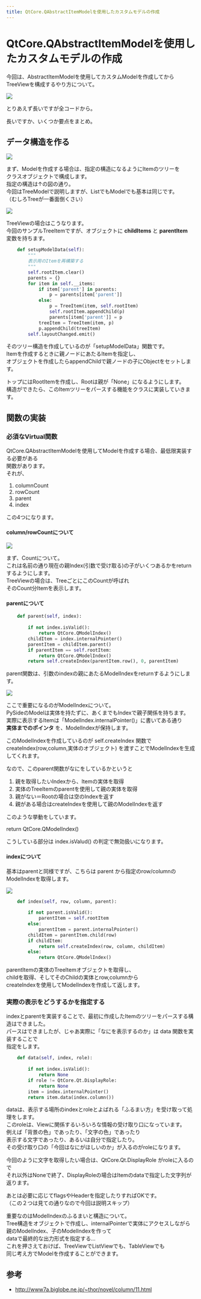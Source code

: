 ```yaml
---
title: QtCore.QAbstractItemModelを使用したカスタムモデルの作成
---
```

# QtCore.QAbstractItemModelを使用したカスタムモデルの作成

今回は、AbstractItemModelを使用してカスタムModelを作成してから  
TreeViewを構成するやり方について。  
  
![](https://gyazo.com/33fdd7b440fb299b98e3ae5a0b76e47c.png)

とりあえず長いですが全コードから。

<script src="https://embed.cacher.io/82506ad40b3bab11aaaf14c50e2512af7808ad42.js?a=2e2f3f1356257796d155cc6470d98cac"></script>

長いですか、いくつか要点をまとめ。

## データ構造を作る

![](https://gyazo.com/bf70ae4a3631451ab1d10df1253bf060.png)

まず、Modelを作成する場合は、指定の構造になるようにItemのツリーを  
クラスオブジェクトで構成します。  
指定の構造は↑の図の通り。  
  今回はTreeModelで説明しますが、ListでもModelでも基本は同じです。  
（むしろTreeが一番面倒くさい）  
  
![](https://gyazo.com/b43ef8a27e027aab5d23748db0839d45.png)

TreeViewの場合はこうなります。  
今回のサンプルTreeItemですが、オブジェクトに **childItems** と **parentItem**  
変数を持ちます。  
  
```python
    def setupModelData(self):
        """
        表示用のItemを再構築する
        """
        self.rootItem.clear()
        parents = {}
        for item in self.__items:
            if item['parent'] in parents:
                p = parents[item['parent']]
            else:
                p = TreeItem(item, self.rootItem)
                self.rootItem.appendChild(p)
                parents[item['parent']] = p
            treeItem = TreeItem(item, p)
            p.appendChild(treeItem)
        self.layoutChanged.emit()
```
そのツリー構造を作成しているのが「setupModelData」関数です。  
Itemを作成するときに親ノードにあたるItemを指定し、  
オブジェクトを作成したらappendChildで親ノードの子にObjectをセットします。  
  
トップにはRootItemを作成し、Rootは親が「None」になるようにします。  
構造ができたら、このItemツリーをパースする機能をクラスに実装していきます。

## 関数の実装

### 必須なVirtual関数

QtCore.QAbstractItemModelを使用してModelを作成する場合、最低限実装する必要がある  
関数があります。  
それが、

1. columnCount
2. rowCount
3. parent
4. index

この4つになります。  
  
#### column/rowCountについて

![](https://gyazo.com/a5fa8b50a0596785ff1c7f1a8ee41f3a.png)

まず、Countについて。  
これは名前の通り現在の親Index(引数で受け取る)の子がいくつあるかをreturnするようにします。  
TreeViewの場合は、TreeごとにこのCountが呼ばれ  
そのCount分Itemを表示します。

#### parentについて

```python
    def parent(self, index):
        
        if not index.isValid():
            return QtCore.QModelIndex()
        childItem = index.internalPointer()
        parentItem = childItem.parent()
        if parentItem == self.rootItem:
            return QtCore.QModelIndex()
        return self.createIndex(parentItem.row(), 0, parentItem)
```

parent関数は、引数のindexの親にあたるModelIndexをreturnするようにします。  
  
![](https://gyazo.com/58169ce2a6467ef4351a007c9f0ce1e1.png)

ここで重要になるのがModelIndexについて。  
PySideのModelは実体を持たずに、あくまでもIndexで親子関係を持ちます。  
実際に表示するItemは「ModelIndex.internalPointer()」に書いてある通り  
**実体までのポインタ** を、ModelIndexが保持します。  
  
このModelIndexを作成しているのが self.createIndex 関数で  
createIndex(row,column,実体のオブジェクト) を渡すことでModelIndexを生成してくれます。  
  
なので、このparent関数がなにをしているかというと

1. 親を取得したいIndexから、Itemの実体を取得
2. 実体のTreeItemのparentを使用して親の実体を取得
3. 親がない＝Rootの場合は空のIndexを返す
4. 親がある場合はcreateIndexを使用して親のModelIndexを返す

このような挙動をしています。  
  
return QtCore.QModelIndex()  
  
こうしている部分は index.isValud() の判定で無効扱いになります。  
  
#### indexについて

基本はparentと同様ですが、こちらは parent から指定のrow/columnのModelIndexを取得します。  

![](https://gyazo.com/c5cd5041f0a3e63f005c558d852f1941.png)

```python
    def index(self, row, column, parent):
        
        if not parent.isValid():
            parentItem = self.rootItem
        else:
            parentItem = parent.internalPointer()
        childItem = parentItem.child(row)
        if childItem:
            return self.createIndex(row, column, childItem)
        else:
            return QtCore.QModelIndex()
```
parentItemの実体のTreeItemオブジェクトを取得し、  
childを取得、そしてそのChildの実体とrow,columnから  
createIndexを使用してModelIndexを作成して返します。

### 実際の表示をどうするかを指定する

indexとparentを実装することで、最初に作成したItemのツリーをパースする構造はできました。  
パースはできましたが、じゃあ実際に「なにを表示するのか」は data 関数を実装することで  
指定をします。  
  
```python
    def data(self, index, role):
        
        if not index.isValid():
            return None
        if role != QtCore.Qt.DisplayRole:
            return None
        item = index.internalPointer()
        return item.data(index.column())
```
dataは、表示する場所のindexとroleとよばれる「ふるまい方」を受け取って処理をします。  
このroleは、Viewに関係するいろいろな情報の受け取り口になっています。  
例えば「背景の色」であったり、「文字の色」であったり  
表示する文字であったり、あるいは自分で指定したり。  
その受け取り口の「今回はなにがほしいのか」が入るのがroleになります。  
  
今回のように文字を取得したい場合は、QtCore.Qt.DisplayRole がroleに入るので  
それ以外はNoneで終了、DisplayRoleの場合はItemのdataで指定した文字列が返ります。  
  
あとは必要に応じてflagsやHeaderを指定したりすればOKです。  
（この２つは見ての通りなので今回は説明スキップ）  
  
重要なのはModelIndexのふるまいと構造について。  
Tree構造をオブジェクトで作成し、internalPointerで実体にアクセスしながら  
親のModelIndex、子のModelIndexを作って  
dataで最終的な出力形式を指定する...  
これを押さえておけば、TreeViewでListViewでも、TableViewでも  
同じ考え方でModelを作成することができます。  
  
  
## 参考

* http://www7a.biglobe.ne.jp/~thor/novel/column/11.html







